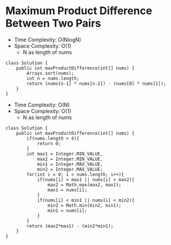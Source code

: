 # Maximum Product Difference Between Two Pairs

- Time Complexity: O(NlogN)
- Space Complexity: O(1)
  - N as length of nums

```
class Solution {
    public int maxProductDifference(int[] nums) {
        Arrays.sort(nums);
        int n = nums.length;
        return (nums[n-1] * nums[n-2]) - (nums[0] * nums[1]);
    }
}
```

- Time Complexity: O(N)
- Space Complexity: O(1)
  - N as length of nums

```
class Solution {
    public int maxProductDifference(int[] nums) {
        if(nums.length < 4){
            return 0;
        }
        int max1 = Integer.MIN_VALUE,
            max2 = Integer.MIN_VALUE,
            min1 = Integer.MAX_VALUE,
            min2 = Integer.MAX_VALUE;
        for(int i = 0; i < nums.length; i++){
            if(nums[i] > max1 || nums[i] > max2){
                max2 = Math.max(max2, max1);
                max1 = nums[i];
            }
            if(nums[i] < min1 || nums[i] < min2){
                min2 = Math.min(min2, min1);
                min1 = nums[i];
            }
        }
        return (max2*max1) - (min2*min1);
    }
}
```
